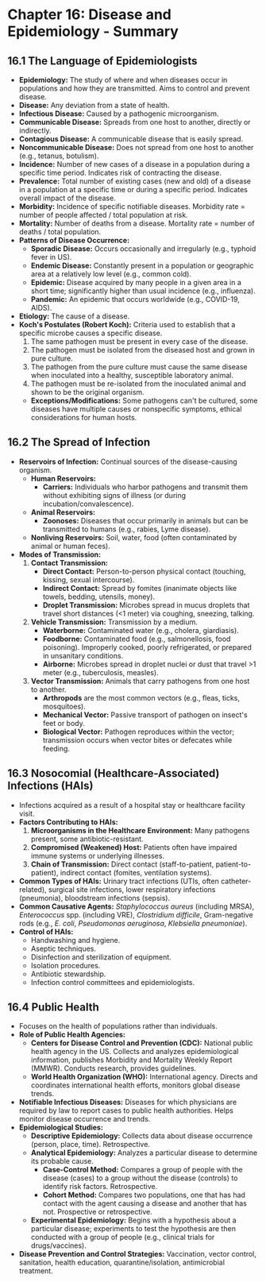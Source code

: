 # Chapter 16: Disease and Epidemiology - Summary

## 16.1 The Language of Epidemiologists
*   **Epidemiology:** The study of where and when diseases occur in populations and how they are transmitted. Aims to control and prevent disease.
*   **Disease:** Any deviation from a state of health.
*   **Infectious Disease:** Caused by a pathogenic microorganism.
*   **Communicable Disease:** Spreads from one host to another, directly or indirectly.
*   **Contagious Disease:** A communicable disease that is easily spread.
*   **Noncommunicable Disease:** Does not spread from one host to another (e.g., tetanus, botulism).
*   **Incidence:** Number of new cases of a disease in a population during a specific time period. Indicates risk of contracting the disease.
*   **Prevalence:** Total number of existing cases (new and old) of a disease in a population at a specific time or during a specific period. Indicates overall impact of the disease.
*   **Morbidity:** Incidence of specific notifiable diseases. Morbidity rate = number of people affected / total population at risk.
*   **Mortality:** Number of deaths from a disease. Mortality rate = number of deaths / total population.
*   **Patterns of Disease Occurrence:**
    *   **Sporadic Disease:** Occurs occasionally and irregularly (e.g., typhoid fever in US).
    *   **Endemic Disease:** Constantly present in a population or geographic area at a relatively low level (e.g., common cold).
    *   **Epidemic:** Disease acquired by many people in a given area in a short time; significantly higher than usual incidence (e.g., influenza).
    *   **Pandemic:** An epidemic that occurs worldwide (e.g., COVID-19, AIDS).
*   **Etiology:** The cause of a disease.
*   **Koch's Postulates (Robert Koch):** Criteria used to establish that a specific microbe causes a specific disease.
    1.  The same pathogen must be present in every case of the disease.
    2.  The pathogen must be isolated from the diseased host and grown in pure culture.
    3.  The pathogen from the pure culture must cause the same disease when inoculated into a healthy, susceptible laboratory animal.
    4.  The pathogen must be re-isolated from the inoculated animal and shown to be the original organism.
    *   **Exceptions/Modifications:** Some pathogens can't be cultured, some diseases have multiple causes or nonspecific symptoms, ethical considerations for human hosts.

## 16.2 The Spread of Infection
*   **Reservoirs of Infection:** Continual sources of the disease-causing organism.
    *   **Human Reservoirs:**
        *   **Carriers:** Individuals who harbor pathogens and transmit them without exhibiting signs of illness (or during incubation/convalescence).
    *   **Animal Reservoirs:**
        *   **Zoonoses:** Diseases that occur primarily in animals but can be transmitted to humans (e.g., rabies, Lyme disease).
    *   **Nonliving Reservoirs:** Soil, water, food (often contaminated by animal or human feces).
*   **Modes of Transmission:**
    1.  **Contact Transmission:**
        *   **Direct Contact:** Person-to-person physical contact (touching, kissing, sexual intercourse).
        *   **Indirect Contact:** Spread by fomites (inanimate objects like towels, bedding, utensils, money).
        *   **Droplet Transmission:** Microbes spread in mucus droplets that travel short distances (<1 meter) via coughing, sneezing, talking.
    2.  **Vehicle Transmission:** Transmission by a medium.
        *   **Waterborne:** Contaminated water (e.g., cholera, giardiasis).
        *   **Foodborne:** Contaminated food (e.g., salmonellosis, food poisoning). Improperly cooked, poorly refrigerated, or prepared in unsanitary conditions.
        *   **Airborne:** Microbes spread in droplet nuclei or dust that travel >1 meter (e.g., tuberculosis, measles).
    3.  **Vector Transmission:** Animals that carry pathogens from one host to another.
        *   **Arthropods** are the most common vectors (e.g., fleas, ticks, mosquitoes).
        *   **Mechanical Vector:** Passive transport of pathogen on insect's feet or body.
        *   **Biological Vector:** Pathogen reproduces within the vector; transmission occurs when vector bites or defecates while feeding.

## 16.3 Nosocomial (Healthcare-Associated) Infections (HAIs)
*   Infections acquired as a result of a hospital stay or healthcare facility visit.
*   **Factors Contributing to HAIs:**
    1.  **Microorganisms in the Healthcare Environment:** Many pathogens present, some antibiotic-resistant.
    2.  **Compromised (Weakened) Host:** Patients often have impaired immune systems or underlying illnesses.
    3.  **Chain of Transmission:** Direct contact (staff-to-patient, patient-to-patient), indirect contact (fomites, ventilation systems).
*   **Common Types of HAIs:** Urinary tract infections (UTIs, often catheter-related), surgical site infections, lower respiratory infections (pneumonia), bloodstream infections (sepsis).
*   **Common Causative Agents:** *Staphylococcus aureus* (including MRSA), *Enterococcus* spp. (including VRE), *Clostridium difficile*, Gram-negative rods (e.g., *E. coli*, *Pseudomonas aeruginosa*, *Klebsiella pneumoniae*).
*   **Control of HAIs:**
    *   Handwashing and hygiene.
    *   Aseptic techniques.
    *   Disinfection and sterilization of equipment.
    *   Isolation procedures.
    *   Antibiotic stewardship.
    *   Infection control committees and epidemiologists.

## 16.4 Public Health
*   Focuses on the health of populations rather than individuals.
*   **Role of Public Health Agencies:**
    *   **Centers for Disease Control and Prevention (CDC):** National public health agency in the US. Collects and analyzes epidemiological information, publishes Morbidity and Mortality Weekly Report (MMWR). Conducts research, provides guidelines.
    *   **World Health Organization (WHO):** International agency. Directs and coordinates international health efforts, monitors global disease trends.
*   **Notifiable Infectious Diseases:** Diseases for which physicians are required by law to report cases to public health authorities. Helps monitor disease occurrence and trends.
*   **Epidemiological Studies:**
    *   **Descriptive Epidemiology:** Collects data about disease occurrence (person, place, time). Retrospective.
    *   **Analytical Epidemiology:** Analyzes a particular disease to determine its probable cause.
        *   **Case-Control Method:** Compares a group of people with the disease (cases) to a group without the disease (controls) to identify risk factors. Retrospective.
        *   **Cohort Method:** Compares two populations, one that has had contact with the agent causing a disease and another that has not. Prospective or retrospective.
    *   **Experimental Epidemiology:** Begins with a hypothesis about a particular disease; experiments to test the hypothesis are then conducted with a group of people (e.g., clinical trials for drugs/vaccines).
*   **Disease Prevention and Control Strategies:** Vaccination, vector control, sanitation, health education, quarantine/isolation, antimicrobial treatment.

